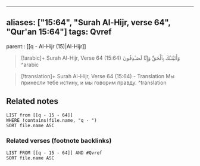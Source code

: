
---
aliases: ["15:64", "Surah Al-Hijr, verse 64", "Qur'an 15:64"]
tags: Qvref
---

parent:: [[q - Al-Hijr (15)|Al-Hijr]]

> [!arabic]+ Surah Al-Hijr, Verse 64 (15:64)
> <span class="quran-arabic">وَأَتَيْنَـٰكَ بِٱلْحَقِّ وَإِنَّا لَصَـٰدِقُونَ</span>
^arabic

> [!translation]+ Surah Al-Hijr, Verse 64 (15:64) - Translation
> Мы принесли тебе истину, и мы говорим правду.
^translation



## Related notes
```dataview
LIST from [[q - 15 - 64]]
WHERE !contains(file.name, "q - ")
SORT file.name ASC
```

### Related verses (footnote backlinks)
```dataview
LIST FROM [[q - 15 - 64]] AND #Qvref
SORT file.name ASC
```

